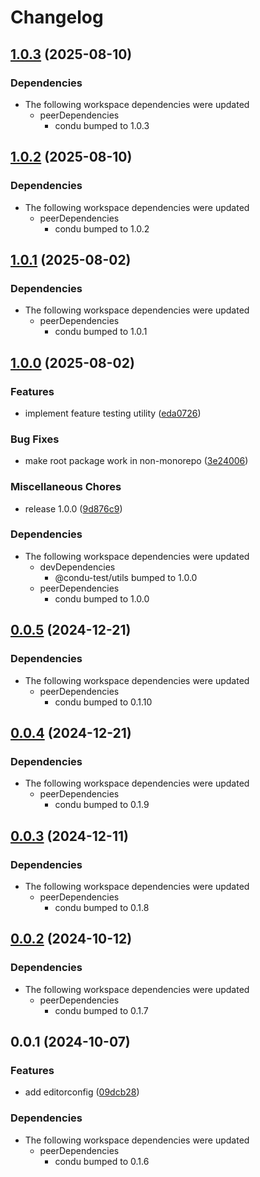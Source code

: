 # Changelog

## [1.0.3](https://github.com/niieani/condu/compare/@condu-feature/editorconfig@1.0.2...@condu-feature/editorconfig@1.0.3) (2025-08-10)


### Dependencies

* The following workspace dependencies were updated
  * peerDependencies
    * condu bumped to 1.0.3

## [1.0.2](https://github.com/niieani/condu/compare/@condu-feature/editorconfig@1.0.1...@condu-feature/editorconfig@1.0.2) (2025-08-10)


### Dependencies

* The following workspace dependencies were updated
  * peerDependencies
    * condu bumped to 1.0.2

## [1.0.1](https://github.com/niieani/condu/compare/@condu-feature/editorconfig@1.0.0...@condu-feature/editorconfig@1.0.1) (2025-08-02)


### Dependencies

* The following workspace dependencies were updated
  * peerDependencies
    * condu bumped to 1.0.1

## [1.0.0](https://github.com/niieani/condu/compare/@condu-feature/editorconfig@0.0.5...@condu-feature/editorconfig@1.0.0) (2025-08-02)


### Features

* implement feature testing utility ([eda0726](https://github.com/niieani/condu/commit/eda072696fe04953c9e01d8689962dd6df1f4657))


### Bug Fixes

* make root package work in non-monorepo ([3e24006](https://github.com/niieani/condu/commit/3e24006536c427eeaecdbc452a045f83e165816e))


### Miscellaneous Chores

* release 1.0.0 ([9d876c9](https://github.com/niieani/condu/commit/9d876c9fba8dbc305ac5be25e6f4fda47d6400b9))


### Dependencies

* The following workspace dependencies were updated
  * devDependencies
    * @condu-test/utils bumped to 1.0.0
  * peerDependencies
    * condu bumped to 1.0.0

## [0.0.5](https://github.com/niieani/condu/compare/@condu-feature/editorconfig@0.0.4...@condu-feature/editorconfig@0.0.5) (2024-12-21)


### Dependencies

* The following workspace dependencies were updated
  * peerDependencies
    * condu bumped to 0.1.10

## [0.0.4](https://github.com/niieani/condu/compare/@condu-feature/editorconfig@0.0.3...@condu-feature/editorconfig@0.0.4) (2024-12-21)


### Dependencies

* The following workspace dependencies were updated
  * peerDependencies
    * condu bumped to 0.1.9

## [0.0.3](https://github.com/niieani/condu/compare/@condu-feature/editorconfig@0.0.2...@condu-feature/editorconfig@0.0.3) (2024-12-11)


### Dependencies

* The following workspace dependencies were updated
  * peerDependencies
    * condu bumped to 0.1.8

## [0.0.2](https://github.com/niieani/condu/compare/@condu-feature/editorconfig@0.0.1...@condu-feature/editorconfig@0.0.2) (2024-10-12)


### Dependencies

* The following workspace dependencies were updated
  * peerDependencies
    * condu bumped to 0.1.7

## 0.0.1 (2024-10-07)


### Features

* add editorconfig ([09dcb28](https://github.com/niieani/condu/commit/09dcb2803c63aa649fea758adbdd86cdd1b1ee58))


### Dependencies

* The following workspace dependencies were updated
  * peerDependencies
    * condu bumped to 0.1.6
